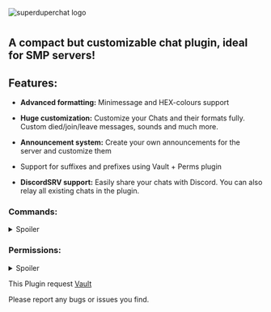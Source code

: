 ![superduperchat logo](https://cdn.modrinth.com/data/cached_images/f97c021d80d6198a1e42b944ea152a1be0eb8e81.png)

# 
## A compact but customizable chat plugin, ideal for SMP servers!

## Features:
- **Advanced formatting:** Minimessage and HEX-colours support

- **Huge customization:** Customize your Chats and their formats fully. Custom died/join/leave messages, sounds and much more.
  
- **Announcement system:** Create your own announcements for the server and customize them
  
- Support for suffixes and prefixes using Vault + Perms plugin

- **DiscordSRV support:** Easily share your chats with Discord. You can also relay all existing chats in the plugin.

### Commands:

<details>
<summary>Spoiler</summary>

- /chat lock/unlock - Lock or unlock the chat for for all players
- /chat clear - Clear chat messages
- /chat reload - reload plugin config and messages
- /chat spy <pm/local> [player] on/off - Tracking private messages or local chat, depending on your selection. If a player's nickname is specified, only messages from that player will be monitored.
- /chat help - Shows all available commands with info

</details>



### Permissions:

<details>
<summary>Spoiler</summary>

- superduperchat.write.global - Write in global chat
- superduperchat.write.local - Write in local chat
- superduperchat.chat.lock - /chat lock
- superduperchat.chat.unlock - /chat unlock
- superduperchat.chat.spy - /chat spy
- superduperchat.clear - /chat clear
- superduperchat.reload - /chat reload
- superduperchat.admin - Gives access to all command, immunity to locked chat and cooldown.
  
</details>

This Plugin request [Vault](https://www.spigotmc.org/resources/vault.34315/)

Please report any bugs or issues you find.
